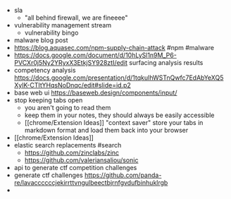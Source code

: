 - sla
	- "all behind firewall, we are fineeee"
- vulnerability management stream
	- vulnerability bingo
- malware blog post
- https://blog.aquasec.com/npm-supply-chain-attack #npm #malware
- https://docs.google.com/document/d/10hLySl1n9M_P6-PVCXr0j5Ny2YRyxX3EtkjSY928ztI/edit surfacing analysis results
- competency analysis https://docs.google.com/presentation/d/1tqkuIhWSTnQwfc7EdAbYeXQ5XylK-CTItYHqsNoDnqc/edit#slide=id.p2
- base web ui https://baseweb.design/components/input/
- stop keeping tabs open
	- you aren't going to read them
	- keep them in your notes, they should always be easily accessible
	- [[chrome/Extension Ideas]] "context saver" store your tabs in markdown format and load them back into your browser
- [[chrome/Extension Ideas]]
- elastic search replacements #search
	- https://github.com/zinclabs/zinc
	- https://github.com/valeriansaliou/sonic
- api to generate ctf competition challenges
- generate ctf challenges https://github.com/panda-re/lavaccccccjekirrttvngulbeectbjrnfgvdufbinhuklrgb
-